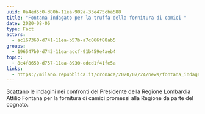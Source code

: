 ```yaml
---
uuid: 0a4ed5c0-d80b-11ea-902a-33e475cba588
title: "Fontana indagato per la truffa della fornitura di camici "
date: 2020-08-06
type: Fact
actors:
  - ac167360-d741-11ea-b57b-a7c066f88ab5
groups:
  - 196547b0-d743-11ea-accf-91b459e4aeb4
topic:
  - 8c4f8650-d757-11ea-8930-edcd1f41fe5a
links:
  - https://milano.repubblica.it/cronaca/2020/07/24/news/fontana_indagato_camici-262818924/
---
```

Scattano le indagini nei confronti del Presidente della Regione Lombardia Attilio Fontana per la fornitura di camici promessi alla Regione da parte del cognato.